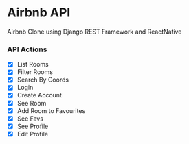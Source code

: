 # Airbnb API

Airbnb Clone using Django REST Framework and ReactNative

### API Actions

- [x] List Rooms
- [x] Filter Rooms
- [x] Search By Coords
- [x] Login
- [x] Create Account
- [x] See Room
- [x] Add Room to Favourites
- [x] See Favs
- [x] See Profile
- [x] Edit Profile
